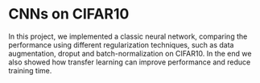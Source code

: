 # CNNs on CIFAR10

In this project, we implemented a classic neural network, comparing the performance using different regularization techniques, such as data augmentation, droput and batch-normalization on CIFAR10.
In the end we also showed how transfer learning can improve performance and reduce training time.
